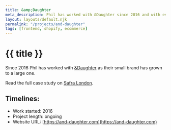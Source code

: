 ```yaml
---
title: &amp;Daughter
meta_description: Phil has worked with &Daughter since 2016 and with every iteration of their ecommerce website, we have always tried to ensure it is as accessible as possible.
layout: layouts/default.njk
permalink: "/projects/and-daughter"
tags: [frontend, shopify, ecommerce]
---
```


# {{ title }}

Since 2016 Phil has worked with [&Daughter](https://and-daughter.com) as their small brand has grown to a large one.

Read the full case study on [Safra London](https://www.safralondon.com/work/and-daughter/).

## Timelines:

- Work started: 2016
- Project length: ongoing
- Website URL: [https://and-daughter.com](https://and-daughter.com)
